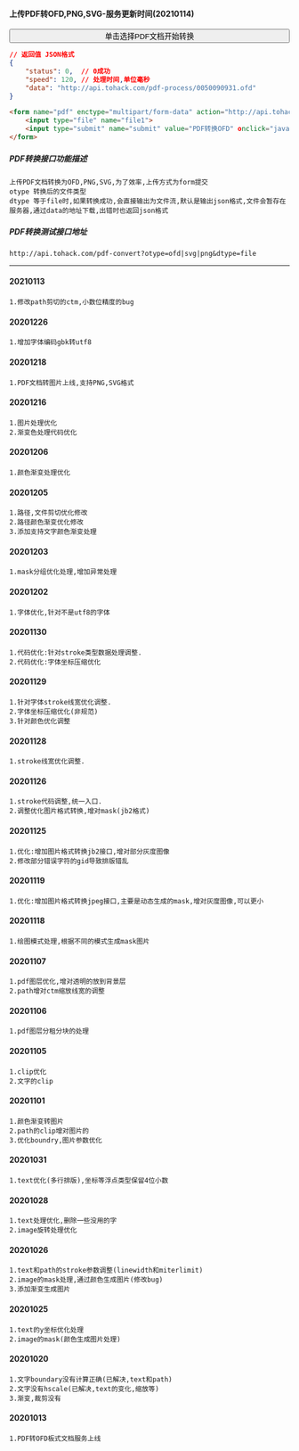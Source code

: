 #### 上传PDF转OFD,PNG,SVG-服务更新时间(20210114)
<form name="pdf" action="http://api.tohack.com/pdf-convert?otype=ofd&dtype=file" enctype='multipart/form-data' method='POST'  target="iframeout">
     <input type="file" accept=".pdf" name="file" style="display:none" onchange="document.all.iframeout.style.display='';upload.click()" >
     <input type="button" onclick="file.click()" style="width:100%" value="单击选择PDF文档开始转换"/>
     <button type="submit" name="upload" style="display:none">上传</button>
</form>
<iframe width="100%" height="120" id="iframeout" name="iframeout" style="display:none"></iframe>

~~~json
// 返回值 JSON格式
{
    "status": 0,  // 0成功
    "speed": 120, // 处理时间,单位毫秒
    "data": "http://api.tohack.com/pdf-process/0050090931.ofd"
}
~~~

~~~html
<form name="pdf" enctype="multipart/form-data" action="http://api.tohack.com/pdf-convert?otype=ofd&dtype=file" method="post" target="_blank">
    <input type="file" name="file1">
    <input type="submit" name="submit" value="PDF转换OFD" οnclick="javascript:document.pdf.submit();">
</form>
~~~

##### PDF转换接口功能描述
~~~
上传PDF文档转换为OFD,PNG,SVG,为了效率,上传方式为form提交
otype 转换后的文件类型
dtype 等于file时,如果转换成功,会直接输出为文件流,默认是输出json格式,文件会暂存在服务器,通过data的地址下载,出错时也返回json格式
~~~

##### PDF转换测试接口地址
~~~
http://api.tohack.com/pdf-convert?otype=ofd|svg|png&dtype=file
~~~

***
#### 20210113
~~~
1.修改path剪切的ctm,小数位精度的bug
~~~
#### 20201226
~~~
1.增加字体编码gbk转utf8
~~~
#### 20201218
~~~
1.PDF文档转图片上线,支持PNG,SVG格式
~~~
#### 20201216
~~~
1.图片处理优化
2.渐变色处理代码优化
~~~
#### 20201206
~~~
1.颜色渐变处理优化
~~~
#### 20201205
~~~
1.路径,文件剪切优化修改
2.路径颜色渐变优化修改
3.添加支持文字颜色渐变处理
~~~
#### 20201203
~~~
1.mask分组优化处理,增加异常处理
~~~
#### 20201202
~~~
1.字体优化,针对不是utf8的字体
~~~
#### 20201130
~~~
1.代码优化:针对stroke类型数据处理调整.
2.代码优化:字体坐标压缩优化
~~~
#### 20201129
~~~
1.针对字体stroke线宽优化调整.
2.字体坐标压缩优化(非规范)
3.针对颜色优化调整
~~~
#### 20201128
~~~
1.stroke线宽优化调整.
~~~
#### 20201126
~~~
1.stroke代码调整,统一入口.
2.调整优化图片格式转换,增对mask(jb2格式)
~~~
#### 20201125
~~~
1.优化:增加图片格式转换jb2接口,增对部分灰度图像
2.修改部分错误字符的gid导致排版错乱
~~~
#### 20201119
~~~
1.优化:增加图片格式转换jpeg接口,主要是动态生成的mask,增对灰度图像,可以更小
~~~
#### 20201118
~~~
1.绘图模式处理,根据不同的模式生成mask图片
~~~
#### 20201107
~~~
1.pdf图层优化,增对透明的放到背景层
2.path增对ctm缩放线宽的调整
~~~
#### 20201106
~~~
1.pdf图层分租分块的处理
~~~
#### 20201105
~~~
1.clip优化
2.文字的clip
~~~
#### 20201101
~~~
1.颜色渐变转图片
2.path的clip增对图片的
3.优化boundry,图片参数优化
~~~
#### 20201031
~~~
1.text优化(多行排版),坐标等浮点类型保留4位小数
~~~
#### 20201028
~~~
1.text处理优化,删除一些没用的字
2.image旋转处理优化
~~~
#### 20201026
~~~
1.text和path的stroke参数调整(linewidth和miterlimit)
2.image的mask处理,通过颜色生成图片(修改bug)
3.添加渐变生成图片
~~~
#### 20201025
~~~
1.text的y坐标优化处理
2.image的mask(颜色生成图片处理)
~~~
#### 20201020
~~~
1.文字boundary没有计算正确(已解决,text和path)
2.文字没有hscale(已解决,text的变化,缩放等)
3.渐变,裁剪没有
~~~
#### 20201013
~~~
1.PDF转OFD板式文档服务上线
~~~